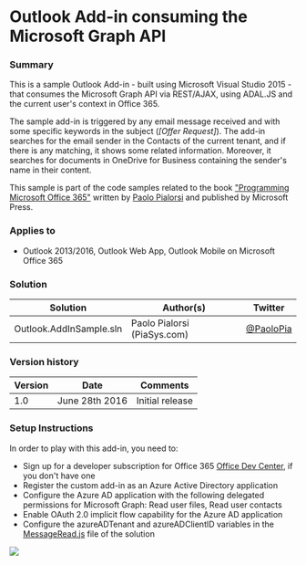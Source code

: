# Outlook Add-in consuming the Microsoft Graph API

### Summary ###
This is a sample Outlook Add-in - built using Microsoft Visual Studio 2015 - that consumes the Microsoft Graph API via REST/AJAX, using ADAL.JS and the current user's context in Office 365.

The sample add-in is triggered by any email message received and with some specific keywords in the subject (*[Offer Request]*). The add-in searches for the email sender in the Contacts of the current tenant, and if there is any matching, it shows some related information. Moreover, it searches for documents in OneDrive for Business containing the sender's name in their content.

This sample is part of the code samples related to the book ["Programming Microsoft Office 365"](https://www.microsoftpressstore.com/store/programming-microsoft-office-365-includes-current-book-9781509300914) written by [Paolo Pialorsi](https://twitter.com/PaoloPia) and published by Microsoft Press.

### Applies to ###
-  Outlook 2013/2016, Outlook Web App, Outlook Mobile on Microsoft Office 365

### Solution ###
Solution | Author(s) | Twitter
---------|-----------|--------
Outlook.AddInSample.sln | Paolo Pialorsi (PiaSys.com) | [@PaoloPia](https://twitter.com/PaoloPia)

### Version history ###
Version  | Date | Comments
---------| -----| --------
1.0  | June 28th 2016 | Initial release

### Setup Instructions ###
In order to play with this add-in, you need to:

-  Sign up for a developer subscription for Office 365 [Office Dev Center](http://dev.office.com/), if you don't have one
-  Register the custom add-in as an Azure Active Directory application
-  Configure the Azure AD application with the following delegated permissions for Microsoft Graph: Read user files, Read user contacts
-  Enable OAuth 2.0 implicit flow capability for the Azure AD application
-  Configure the azureADTenant and azureADClientID variables in the [MessageRead.js](./Outlook.AddInSampleWeb/MessageRead.js) file of the solution


<img src="https://telemetry.sharepointpnp.com/pnp-officeaddins/samples/Outlook.AddInSample" />